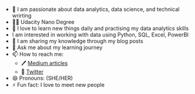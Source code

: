 

- 🔭 I am passionate about data analytics, data science, and technical wrirting
- 👩‍🎓 Udacity Nano Degree
- 🌱 I love to learn new things daily and practising my data analytics skills
- I am interested in working with data using Python, SQL, Excel, PowerBI
- 👯 I am sharing my knowledge through my blog posts 
- 💬 Ask me about my learning journey
- 📫 How to reach me: 
  - :pen: [Medium articles](https://medium.com/@edithngozi01)
  - :office: [Twitter](https://twitter.com/NgoziEdithA)
- 😄 Pronouns: (SHE/HER)
- ⚡ Fun fact: I love to meet new people
